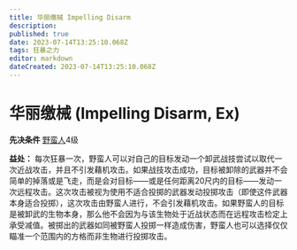 ```yaml
---
title: 华丽缴械 Impelling Disarm
description: 
published: true
date: 2023-07-14T13:25:10.068Z
tags: 狂暴之力
editor: markdown
dateCreated: 2023-07-14T13:25:10.068Z
---
```


# 华丽缴械 (Impelling Disarm, Ex)

**先决条件** [野蛮人](/野蛮人)4级

**益处：** 每次狂暴一次，野蛮人可以对自己的目标发动一个卸武战技尝试以取代一次近战攻击，并且不引发藉机攻击。如果战技攻击成功，目标被卸除的武器并不会简单的掉落或是飞走，而是会对目标——或是任何距离20尺内的目标——发动一次远程攻击。这次攻击被视为使用不适合投掷的武器发动投掷攻击（即使这件武器本身适合投掷），这次攻击由野蛮人进行，不会引发藉机攻击。如果野蛮人的目标是被卸武的生物本身，那么他不会因为与该生物处于近战状态而在远程攻击检定上承受减值。被掷出的武器如同被野蛮人投掷一样造成伤害，野蛮人也可以选择仅仅瞄准一个范围内的方格而非生物进行投掷攻击。
